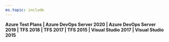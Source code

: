 ```yaml
---
ms.topic: include
---
```


**Azure Test Plans | Azure DevOps Server 2020 | Azure DevOps Server 2019 | TFS 2018 | TFS 2017 | TFS 2015 | Visual Studio 2017 | Visual Studio 2015**
